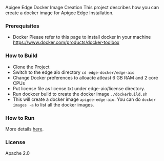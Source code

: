Apigee Edge Docker Image Creation
This project describes how you can create a docker image for Apigee Edge Installation.

### Prerequisites
- Docker
Please refer to this page to install docker in your machine
https://www.docker.com/products/docker-toolbox

### How to Build

  - Clone the Project
  - Switch to the edge aio directory
  ```cd edge-docker/edge-aio```
  - Change Docker preferences to alloacte atleast 6 GB RAM and 2 core CPUs
  - Put license file as license.txt under edge-aio/license directory.
  - Run dockcer build to create the docker image ```./dockerbuild.sh```
  - This will create a docker image ```apigee-edge-aio```. You can do ```docker images -a``` to list all the docker images.

### How to Run
More details [here](./docs/apigee-edge-aio/README.md).


### License
Apache 2.0
